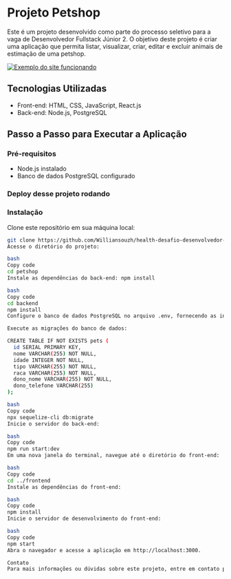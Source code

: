 # Projeto Petshop

Este é um projeto desenvolvido como parte do processo seletivo para a vaga de Desenvolvedor Fullstack Júnior 2. O objetivo deste projeto é criar uma aplicação que permita listar, visualizar, criar, editar e excluir animais de estimação de uma petshop.

[![Exemplo do site funcionando](https://www.youtube.com/watch?v=1r8T8iBCT4I)](https://www.youtube.com/watch?v=1r8T8iBCT4I)

## Tecnologias Utilizadas

- Front-end: HTML, CSS, JavaScript, React.js
- Back-end: Node.js, PostgreSQL

## Passo a Passo para Executar a Aplicação

### Pré-requisitos

- Node.js instalado
- Banco de dados PostgreSQL configurado

### Deploy desse projeto rodando

### Instalação

Clone este repositório em sua máquina local:

```bash
git clone https://github.com/Williansouzh/health-desafio-desenvolvedor-junior-2.git
Acesse o diretório do projeto:

bash
Copy code
cd petshop
Instale as dependências do back-end: npm install

bash
Copy code
cd backend
npm install
Configure o banco de dados PostgreSQL no arquivo .env, fornecendo as informações necessárias.

Execute as migrações do banco de dados:

CREATE TABLE IF NOT EXISTS pets (
  id SERIAL PRIMARY KEY,
  nome VARCHAR(255) NOT NULL,
  idade INTEGER NOT NULL,
  tipo VARCHAR(255) NOT NULL,
  raca VARCHAR(255) NOT NULL,
  dono_nome VARCHAR(255) NOT NULL,
  dono_telefone VARCHAR(255)
);

bash
Copy code
npx sequelize-cli db:migrate
Inicie o servidor do back-end:

bash
Copy code
npm run start:dev
Em uma nova janela do terminal, navegue até o diretório do front-end:

bash
Copy code
cd ../frontend
Instale as dependências do front-end:

bash
Copy code
npm install
Inicie o servidor de desenvolvimento do front-end:

bash
Copy code
npm start
Abra o navegador e acesse a aplicação em http://localhost:3000.

Contato
Para mais informações ou dúvidas sobre este projeto, entre em contato pelo e-mail: williansouza4041@gmail.com
```
